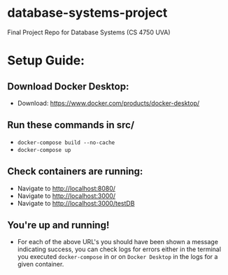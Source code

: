 # database-systems-project
Final Project Repo for Database Systems (CS 4750 UVA)


# Setup Guide:

## Download Docker Desktop:

- Download: <https://www.docker.com/products/docker-desktop/>

## Run these commands in src/

- `docker-compose build --no-cache`
- `docker-compose up`

## Check containers are running:

- Navigate to <http://localhost:8080/>
- Navigate to <http://localhost:3000/>
- Navigate to <http://localhost:3000/testDB>

## You're up and running!

- For each of the above URL's you should have been shown a message indicating success, you can check logs for errors either in the terminal you executed `docker-compose` in or on `Docker Desktop` in the logs for a given container.
